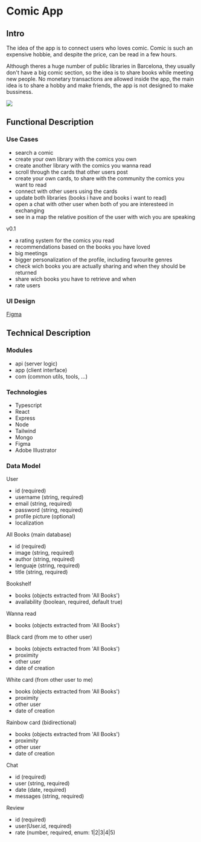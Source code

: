 # Comic App

## Intro

The idea of the app is to connect users who loves comic. Comic is such an expensive hobbie, and despite the price, can be read in a few hours. 

Although theres a huge number of public libraries in Barcelona, they usually don't have a big comic section, so the idea is to share books while meeting new people. No monetary transactions are allowed inside the app, the main idea is to share a hobby and make friends, the app is not designed to make bussiness.

![](https://media.giphy.com/media/v1.Y2lkPTc5MGI3NjExbHV6ZTFvYWhkb2loZjhidXZ4ejRzeWR2em5weWlsYmk3OW4xNWNuaCZlcD12MV9naWZzX3NlYXJjaCZjdD1n/5SMSlLBkJk2eA/giphy.gif)

## Functional Description

### Use Cases

- search a comic
- create your own library with the comics you own
- create another library with the comics you wanna read
- scroll through the cards that other users post
- create your own cards, to share with the community the comics you want to read
- connect with other users using the cards
- update both libraries (books i have and books i want to read)
- open a chat with other user when both of you are interesteed in exchanging
- see in a map the relative position of the user with wich you are speaking

v0.1

- a rating system for the comics you read
- recommendations based on the books you have loved
- big meetings 
- bigger personalization of the profile, including favourite genres
- check wich books you are actually sharing and when they should be returned
- share wich books you have to retrieve and when
- rate users

### UI Design

[Figma]()

## Technical Description

### Modules

- api (server logic)
- app (client interface)
- com (common utils, tools, ...)

### Technologies 

- Typescript
- React
- Express
- Node
- Tailwind
- Mongo
- Figma
- Adobe Illustrator

### Data Model

User
- id (required)
- username (string, required)
- email (string, required)
- password (string, required)
- profile picture (optional)
- localization

All Books (main database)
- id (required)
- image (string, required)
- author (string, required)
- lenguaje (string, required)
- title (string, required)

Bookshelf
- books (objects extracted from 'All Books')
- availability (boolean, required, default true)

Wanna read
- books (objects extracted from 'All Books')

Black card (from me to other user)
- books (objects extracted from 'All Books')
- proximity
- other user
- date of creation

White card (from other user to me)
- books (objects extracted from 'All Books')
- proximity
- other user
- date of creation

Rainbow card (bidirectional)
- books (objects extracted from 'All Books')
- proximity
- other user
- date of creation

Chat
- id (required)
- user (string, required)
- date (date, required)
- messages (string, required)

Review
- id (required)
- user(User.id, required)
- rate (number, required, enum: 1|2|3|4|5)
